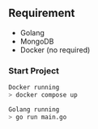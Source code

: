## Requirement
- Golang
- MongoDB
- Docker (no required)

### Start Project

```sh
Docker running
> docker compose up

Golang running
> go run main.go
```